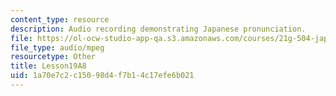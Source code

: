 ```yaml
---
content_type: resource
description: Audio recording demonstrating Japanese pronunciation.
file: https://ol-ocw-studio-app-qa.s3.amazonaws.com/courses/21g-504-japanese-iv-spring-2009/1a70e7c2c15098d4f7b14c17efe6b021_Lesson19A8.mp3
file_type: audio/mpeg
resourcetype: Other
title: Lesson19A8
uid: 1a70e7c2-c150-98d4-f7b1-4c17efe6b021
---
```

